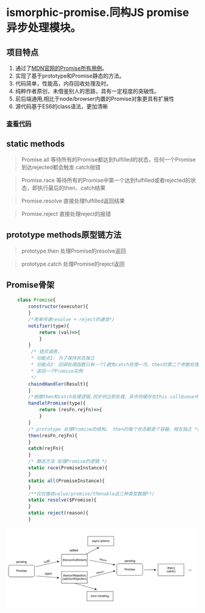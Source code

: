 # ismorphic-promise.同构JS promise异步处理模块。

## 项目特点

1. 通过了[MDN官网的Promise所有用例](https://developer.mozilla.org/en-US/docs/Web/JavaScript/Reference/Global_Objects/Promise)。
2. 实现了基于prototype和Promise静态的方法。
3. 代码简单，性能高，内存回收处理及时。
4. 纯粹作者原创，未借鉴别人的思路，具有一定程度的突破性。
5. 前后端通用,相比于node/browser内置的Promise对象更具有扩展性
6. 源代码基于ES6的class语法，更加清晰

### [查看代码](index.js)

## static methods

> Promise.all 等待所有的Promise都达到fulfilled的状态，任何一个Promise到达rejected都会触发 catch抛错

> Promise.race 等待所有的Promise中第一个达到fulfilled或者rejected的状态，即执行最后的then、catch结果

> Promise.resolve 直接处理fulfilled返回结果

> Promise.reject 直接处理reject的报错

## prototype methods原型链方法

> prototype.then 处理Promise的resolve返回

> prototype.catch 处理Promise的reject返回

## Promise骨架
```javascript
	class Promise{
    	constructor(executor){
    	}
    	/*用来传递resolve + reject的通信*/
    	notifier(type){
        	return (val)=>{
        	}
        }
         /* 链式调用，
	     * 功能点1: 为了保持状态独立 
	     * 功能点2: 回调处理函数只有一个[避免catch处理一次、then的第二个参数处理一次]，
	     * 返回一个Promise实例
	     */
	    chaindHandler(Result){
	    }
	    /*根据then和catch处理逻辑,同步则立即处理、异步则缓存在this.callQueue中*/
	    handlelPromise(type){
	        return (resFn,rejFn)=>{
	        }
	    }
	    /* prototype 处理Promise的结构。 then的每个状态都是个容器，相互独立 */
    	then(resFn,rejFn){
    	}
    	catch(rejFn){
	    }
	    /* 静态方法 处理Promise的逻辑 */
    	static race(PromiseInstance){
    	}
    	static all(PromiseInstance){
    	}
    	/**仅仅接收value/promise/thenable这三种类型数据**/
    	static resolve($Promise){
    	}
    	static reject(reason){
    	}
```


![基本的Promise流程](./promise.png)










